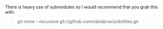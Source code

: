 There is heavy use of submodules so I would recommend that you grab this with:

> git clone --recursive git://github.com/rabidpraxis/dotfiles.git

